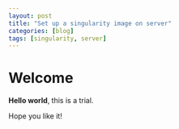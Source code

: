 ```yaml
---
layout: post
title: "Set up a singularity image on server"
categories: [blog]
tags: [singularity, server]
---
```


# Welcome

**Hello world**, this is a trial.

Hope you like it!